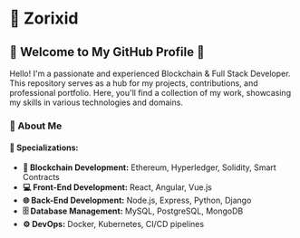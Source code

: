 # 👋 Zorixid

## 🌟 Welcome to My GitHub Profile 🌟

Hello! I'm a passionate and experienced Blockchain & Full Stack Developer. This repository serves as a hub for my projects, contributions, and professional portfolio. Here, you'll find a collection of my work, showcasing my skills in various technologies and domains.

### 🚀 About Me

#### 💼 Specializations:

- **🔗 Blockchain Development:** Ethereum, Hyperledger, Solidity, Smart Contracts
- **💻 Front-End Development:** React, Angular, Vue.js
- **🌐 Back-End Development:** Node.js, Express, Python, Django
- **🗄️ Database Management:** MySQL, PostgreSQL, MongoDB
- **⚙️ DevOps:** Docker, Kubernetes, CI/CD pipelines
